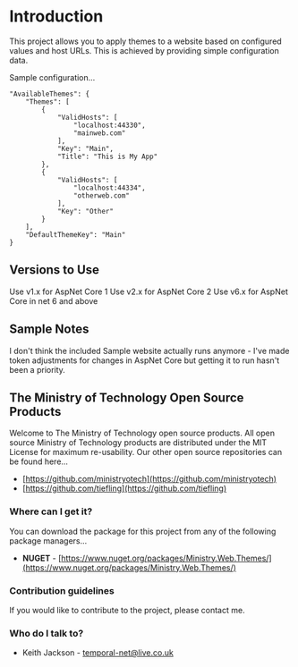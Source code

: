 # Introduction
This project allows you to apply themes to a website based on configured values and host URLs. This is achieved by providing simple configuration data.

Sample configuration...

    "AvailableThemes": {
        "Themes": [
            {
                "ValidHosts": [
                    "localhost:44330",
                    "mainweb.com"
                ],
                "Key": "Main",
                "Title": "This is My App"
            },
            {
                "ValidHosts": [
                    "localhost:44334",
                    "otherweb.com"
                ],
                "Key": "Other"
            }
        ],
        "DefaultThemeKey": "Main"
    }

## Versions to Use
Use v1.x for AspNet Core 1
Use v2.x for AspNet Core 2
Use v6.x for AspNet Core in net 6 and above

## Sample Notes
I don't think the included Sample website actually runs anymore - I've made token adjustments for changes in AspNet Core but getting it to run hasn't been a priority.

## The Ministry of Technology Open Source Products
Welcome to The Ministry of Technology open source products. All open source Ministry of Technology products are distributed under the MIT License for maximum re-usability.
Our other open source repositories can be found here...

* [https://github.com/ministryotech](https://github.com/ministryotech)
* [https://github.com/tiefling](https://github.com/tiefling)

### Where can I get it?
You can download the package for this project from any of the following package managers...

- **NUGET** - [https://www.nuget.org/packages/Ministry.Web.Themes/](https://www.nuget.org/packages/Ministry.Web.Themes/)

### Contribution guidelines
If you would like to contribute to the project, please contact me.

### Who do I talk to?
* Keith Jackson - temporal-net@live.co.uk
